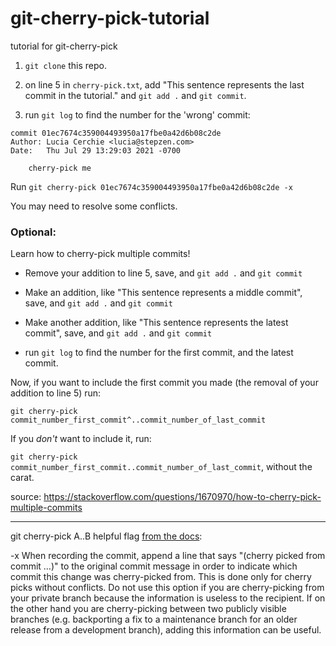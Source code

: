 # git-cherry-pick-tutorial
tutorial for git-cherry-pick

1. `git clone` this repo. 

2. on line 5 in `cherry-pick.txt`, add "This sentence represents the last commit in the tutorial." and `git add .` and `git commit`. 

3. run `git log` to find the number for the 'wrong' commit:

```
commit 01ec7674c359004493950a17fbe0a42d6b08c2de
Author: Lucia Cerchie <lucia@stepzen.com>
Date:   Thu Jul 29 13:29:03 2021 -0700

    cherry-pick me
```


Run `git cherry-pick 01ec7674c359004493950a17fbe0a42d6b08c2de -x` 

You may need to resolve some conflicts.

### Optional: 

Learn how to cherry-pick multiple commits!

   - Remove your addition to line 5, save, and `git add .` and `git commit`

   - Make an addition, like "This sentence represents a middle commit", save, and `git add .` and `git commit`

   - Make another addition, like "This sentence represents the latest commit", save, and `git add .` and `git commit`

   - run `git log` to find the number for the first commit, and the latest commit. 


Now, if you want to include the first commit you made (the removal of your addition to line 5) run:

`git cherry-pick commit_number_first_commit^..commit_number_of_last_commit`

If you _don't_ want to include it, run:

`git cherry-pick commit_number_first_commit..commit_number_of_last_commit`, without the carat. 

source: https://stackoverflow.com/questions/1670970/how-to-cherry-pick-multiple-commits

______________________

git cherry-pick A..B
helpful flag [from the docs](https://git-scm.com/docs/git-cherry-pick):

-x
When recording the commit, append a line that says "(cherry picked from commit …​)" to the original commit message in order to indicate which commit this change was cherry-picked from. 
This is done only for cherry picks without conflicts. Do not use this option if you are cherry-picking from your private branch because the information is useless to the recipient. 
If on the other hand you are cherry-picking between two publicly visible branches (e.g. backporting a fix to a maintenance branch for an older release from a development branch), adding this information can be useful.
